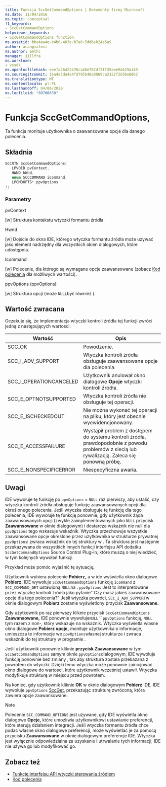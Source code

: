 ```yaml
---
title: Funkcja SccGetCommandOptions | Dokumenty firmy Microsoft
ms.date: 11/04/2016
ms.topic: conceptual
f1_keywords:
- SccGetCommandOptions
helpviewer_keywords:
- SccGetCommandOptions function
ms.assetid: bbe4aa4e-b4b0-403e-b7a0-5dd6eb24e5a9
author: acangialosi
ms.author: anthc
manager: jillfra
ms.workload:
- vssdk
ms.openlocfilehash: eeefa26422476ca40e782df3ff35eee9d429a149
ms.sourcegitcommit: 16a4a5da4a4fd795b46a0869ca2152f2d36e6db2
ms.translationtype: MT
ms.contentlocale: pl-PL
ms.lasthandoff: 04/06/2020
ms.locfileid: "80700830"
---
```

# <a name="sccgetcommandoptions-function"></a>Funkcja SccGetCommandOptions,
Ta funkcja monituje użytkownika o zaawansowane opcje dla danego polecenia.

## <a name="syntax"></a>Składnia

```cpp
SCCRTN SccGetCommandOptions(
   LPVOID pvContext,
   HWND hWnd,
   enum SCCCOMMAND iCommand,
   LPCMDOPTS* ppvOptions
);
```

### <a name="parameters"></a>Parametry
 pvContext

[w] Struktura kontekstu wtyczki formantu źródła.

 Hwnd

[w] Dojście do okna IDE, którego wtyczka formantu źródła może używać jako element nadrzędny dla wszystkich okien dialogowych, które udostępnia.

 Icommand

[w] Polecenie, dla którego są wymagane opcje zaawansowane (zobacz [Kod polecenia](../extensibility/command-code-enumerator.md) dla możliwych wartości).

 ppvOptions (ppvOptions)

[w] Struktura opcji (może `NULL`być również ).

## <a name="return-value"></a>Wartość zwracana
 Oczekuje się, że implementacja wtyczki kontroli źródła tej funkcji zwróci jedną z następujących wartości:

|Wartość|Opis|
|-----------|-----------------|
|SCC_OK|Powodzenie.|
|SCC_I_ADV_SUPPORT|Wtyczka kontroli źródła obsługuje zaawansowane opcje dla polecenia.|
|SCC_I_OPERATIONCANCELED|Użytkownik anulował okno dialogowe **Opcje** wtyczki kontroli źródła.|
|SCC_E_OPTNOTSUPPORTED|Wtyczka kontroli źródła nie obsługuje tej operacji.|
|SCC_E_ISCHECKEDOUT|Nie można wykonać tej operacji na pliku, który jest obecnie wyewidencjonowany.|
|SCC_E_ACCESSFAILURE|Wystąpił problem z dostępem do systemu kontroli źródła, prawdopodobnie z powodu problemów z siecią lub rywalizacją. Zaleca się ponowną próbę.|
|SCC_E_NONSPECIFICERROR|Niespecyficzna awaria.|

## <a name="remarks"></a>Uwagi
 IDE wywołuje tę funkcję po `ppvOptions` = `NULL` raz pierwszy, aby ustalić, czy wtyczka kontroli źródła obsługuje funkcję zaawansowanych opcji dla określonego polecenia. Jeśli wtyczka obsługuje tę funkcję dla tego polecenia, IDE wywołuje tę funkcję ponownie, gdy użytkownik żąda zaawansowanych opcji (zwykle zaimplementowanych jako `NULL` przycisk **Zaawansowane** w oknie dialogowym) i dostarcza wskaźnik nie null dla `ppvOptions` tego wskazuje wskaźnik. Wtyczka przechowuje wszystkie zaawansowane opcje określone przez użytkownika w strukturze prywatnej `ppvOptions`i zwraca wskaźnik do tej struktury w . Ta struktura jest następnie przekazywana do wszystkich innych funkcji interfejsu API dodatku `SccGetCommandOptions` Source Control Plug-in, które muszą o niej wiedzieć, w tym kolejnych wywołań funkcji.

 Przykład może pomóc wyjaśnić tę sytuację.

 Użytkownik wybiera polecenie **Pobierz,** a w ide wyświetla okno dialogowe **Pobierz.** IDE wywołuje `SccGetCommandOptions` funkcję `iCommand` z `SCC_COMMAND_GET` ustawioną `NULL`na . `ppvOptions` Jest to interpretowane przez wtyczkę kontroli źródła jako pytanie" Czy masz jakieś zaawansowane opcje dla tego polecenia?" Jeśli wtyczka powróci, `SCC_I_ADV_SUPPORT`w oknie dialogowym **Pobierz** zostanie wyświetlony przycisk **Zaawansowane.**

 Gdy użytkownik po raz pierwszy kliknie przycisk `SccGetCommandOptions` **Zaawansowane,** IDE ponownie wywołuje`NULL``ppvOptions` funkcję, `NULL` tym razem z non-, który wskazuje na wskaźnik. Wtyczka wyświetla własne okno dialogowe **Pobierz opcje,** monituje użytkownika o informacje, umieszcza te informacje we `ppvOptions`własnej strukturze i zwraca wskaźnik do tej struktury w programie .

 Jeśli użytkownik ponownie kliknie **przycisk Zaawansowane** w tym `SccGetCommandOptions` samym oknie `ppvOptions`dialogowym, IDE wywołuje funkcję ponownie bez zmiany , tak aby struktura została przekazana z powrotem do wtyczki. Dzięki temu wtyczka może ponownie zainicjować okno dialogowe do wartości, które użytkownik wcześniej ustawił. Wtyczka modyfikuje strukturę w miejscu przed powrotem.

 Na koniec, gdy użytkownik kliknie **OK** w oknie dialogowym **Pobierz** IDE, IDE wywołuje `ppvOptions` [SccGet](../extensibility/sccget-function.md), przekazując strukturę zwróconą, która zawiera opcje zaawansowane.

> [!NOTE]
> Polecenie `SCC_COMMAND_OPTIONS` jest używane, gdy IDE wyświetla okno dialogowe **Opcje,** które umożliwia użytkownikowi ustawianie preferencji, które sterują działaniem integracji. Jeśli wtyczka formantu źródła chce podać własne okno dialogowe preferencji, może wyświetlać je za pomocą przycisku **Zaawansowane** w oknie dialogowym preferencje IDE. Wtyczka jest wyłącznie odpowiedzialna za uzyskanie i utrwalanie tych informacji; IDE nie używa go lub modyfikować go.

## <a name="see-also"></a>Zobacz też
- [Funkcje interfejsu API wtyczki sterowania źródłem](../extensibility/source-control-plug-in-api-functions.md)
- [Kod polecenia](../extensibility/command-code-enumerator.md)
